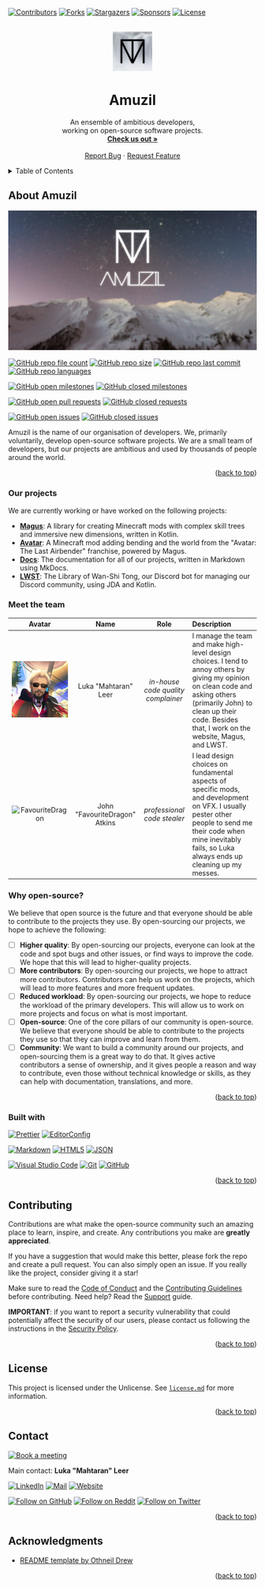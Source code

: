 <a name="anchor-top"></a>

<!-- PROJECT SHIELDS -->

[![Contributors][contributors-shield]][contributors-url]
[![Forks][forks-shield]][forks-url]
[![Stargazers][stargazers-shield]][stargazers-url]
[![Sponsors][sponsors-shield]][sponsors-url]
[![License][license-shield]][license-url]

<!-- PROJECT LOGO -->

<br />
<div align="center" style="text-align: center">
    <a href="https://github.com/amuzil/.github">
        <img
            src="https://raw.githubusercontent.com/amuzil/.github/main/profile/asset/logo.png"
            alt="Logo"
            width="80" height="80"
        >
    </a>
    <h1>Amuzil</h1>
    <p>
        An ensemble of ambitious developers,<br />
        working on open-source software projects.
        <br />
        <a href="https://amuzil.com"><strong>Check us out »</strong></a>
        <br />
        <br />
        <a href="https://github.com/amuzil/.github/issues">Report Bug</a>
        ·
        <a href="https://github.com/amuzil/.github/issues">Request Feature</a>
    </p>
</div>

<!-- TABLE OF CONTENTS -->
<details>
    <summary>Table of Contents</summary>
    <ol>
        <li>
            <a href="#about-amuzil">About Amuzil</a>
            <ul>
                <li><a href="#our-projects">
                    Our projects
                </a></li>
                <li><a href="#meet-the-team">
                    Meet the team
                </a></li>
                <li><a href="#why-open-source">
                    Why open-source?
                </a></li>
                <li><a href="#built-with">
                    Built with
                </a></li>
            </ul>
        </li>
        <li><a href="#contributing">Contributing</a></li>
        <li><a href="#license">License</a></li>
        <li><a href="#contact">Contact</a></li>
        <li><a href="#acknowledgments">Acknowledgments</a></li>
    </ol>
</details>

<!-- ABOUT -->

## About Amuzil

[![Banner][banner]][project-url]

[![GitHub repo file count][github-repo-file-count]][github-repo-url]
[![GitHub repo size][github-repo-size]][github-repo-url]
[![GitHub repo last commit][github-repo-last-commit]][github-repo-url]
[![GitHub repo languages][github-repo-languages]][github-repo-url]

[![GitHub open milestones][github-open-milestones]][github-open-milestones-url]
[![GitHub closed milestones][github-closed-milestones]][github-closed-milestones-url]

[![GitHub open pull requests][github-open-pull-requests]][github-open-pull-requests-url]
[![GitHub closed requests][github-closed-pull-requests]][github-closed-pull-requests-url]

[![GitHub open issues][github-open-issues]][github-open-issues-url]
[![GitHub closed issues][github-closed-issues]][github-closed-issues-url]

Amuzil is the name of our organisation of developers.
We, primarily voluntarily, develop open-source software projects.
We are a small team of developers, but our projects are ambitious
and used by thousands of people around the world.

<p align="right" style="text-align: right">(<a href="#anchor-top">back to top</a>)</p>

### Our projects

We are currently working or have worked on the following projects:

- [**Magus**][magus-url]:
  A library for creating Minecraft mods with complex skill trees
  and immersive new dimensions, written in Kotlin.
- [**Avatar**][avatar-url]:
  A Minecraft mod adding bending and the world from the
  "Avatar: The Last Airbender" franchise, powered by Magus.
- [**Docs**][docs-url]:
  The documentation for all of our projects, written in Markdown using MkDocs.
- [**LWST**][lwst-url]:
  The Library of Wan-Shi Tong, our Discord bot for managing
  our Discord community, using JDA and Kotlin.

### Meet the team

|                   Avatar                   |             Name              |                Role                | Description                                                                                                                                                                                                                      |
| :----------------------------------------: | :---------------------------: | :--------------------------------: | :------------------------------------------------------------------------------------------------------------------------------------------------------------------------------------------------------------------------------- |
|         ![Avatar][mahtaran-avatar]         |     Luka "Mahtaran" Leer      | _in-house code quality complainer_ | I manage the team and make high-level design choices. I tend to annoy others by giving my opinion on clean code and asking others (primarily John) to clean up their code. Besides that, I work on the website, Magus, and LWST. |
| ![FavouriteDragon][favouritedragon-avatar] | John "FavouriteDragon" Atkins |    _professional code stealer_     | I lead design choices on fundamental aspects of specific mods, and development on VFX. I usually pester other people to send me their code when mine inevitably fails, so Luka always ends up cleaning up my messes.             |

### Why open-source?

We believe that open source is the future and that everyone
should be able to contribute to the projects they use.
By open-sourcing our projects, we hope to achieve the following:

- [ ] **Higher quality**:
      By open-sourcing our projects, everyone can look at the code
      and spot bugs and other issues, or find ways to improve the code.
      We hope that this will lead to higher-quality projects.
- [ ] **More contributors**:
      By open-sourcing our projects, we hope to attract more contributors.
      Contributors can help us work on the projects, which will lead to
      more features and more frequent updates.
- [ ] **Reduced workload**:
      By open-sourcing our projects, we hope to reduce the workload of the primary
      developers. This will allow us to work on more projects and
      focus on what is most important.
- [ ] **Open-source**:
      One of the core pillars of our community is open-source.
      We believe that everyone should be able to contribute to
      the projects they use so that they can improve and learn from them.
- [ ] **Community**:
      We want to build a community around our projects, and open-sourcing
      them is a great way to do that. It gives active contributors
      a sense of ownership, and it gives people a reason and way to contribute,
      even those without technical knowledge or skills, as they can help
      with documentation, translations, and more.

<p align="right" style="text-align: right">(<a href="#anchor-top">back to top</a>)</p>

### Built with

[![Prettier][prettier-shield]][prettier-url]
[![EditorConfig][editorconfig-shield]][editorconfig-url]

[![Markdown][markdown-shield]][markdown-url]
[![HTML5][html5-shield]][html5-url]
[![JSON][json-shield]][json-url]

[![Visual Studio Code][vscode-shield]][vscode-url]
[![Git][git-shield]][git-url]
[![GitHub][github-shield]][github-url]

<p align="right" style="text-align: right">(<a href="#anchor-top">back to top</a>)</p>

<!-- CONTRIBUTING -->

## Contributing

Contributions are what make the open-source community such an amazing place to
learn, inspire, and create. Any contributions you make are **greatly appreciated**.

If you have a suggestion that would make this better, please fork the repo and
create a pull request. You can also simply open an issue.
If you really like the project, consider giving it a star!

Make sure to read the [Code of Conduct][code-of-conduct-url] and the
[Contributing Guidelines][contributing-url] before contributing.
Need help? Read the [Support][support-url] guide.

**IMPORTANT**: if you want to report a security vulnerability that could
potentially affect the security of our users, please contact us following the
instructions in the [Security Policy][security-url].

<p align="right" style="text-align: right">(<a href="#anchor-top">back to top</a>)</p>

<!-- LICENSE -->

## License

This project is licensed under the Unlicense.
See [`license.md`](license.md) for more information.

<p align="right" style="text-align: right">(<a href="#anchor-top">back to top</a>)</p>

<!-- CONTACT -->

## Contact

[![Book a meeting][cal-shield]][cal-url]

Main contact: **Luka "Mahtaran" Leer**

[![LinkedIn][luka-linkedin-shield]][luka-linkedin-url]
[![Mail][luka-mail-shield]][luka-mail-url]
[![Website][luka-website-shield]][luka-website-url]

[![Follow on GitHub][luka-github-followers-shield]][luka-github-followers-url]
[![Follow on Reddit][luka-reddit-shield]][luka-reddit-url]
[![Follow on Twitter][luka-twitter-shield]][luka-twitter-url]

<p align="right" style="text-align: right">(<a href="#anchor-top">back to top</a>)</p>

<!-- ACKNOWLEDGMENTS -->

## Acknowledgments

- [README template by Othneil Drew](https://github.com/othneildrew/Best-README-Template)

<p align="right" style="text-align: right">(<a href="#anchor-top">back to top</a>)</p>

<!-- MARKDOWN LINKS & IMAGES -->

<!-- top shields -->

[contributors-shield]: https://img.shields.io/github/contributors/amuzil/docs.svg?style=for-the-badge
[contributors-url]: https://github.com/amuzil/docs/graphs/contributors
[forks-shield]: https://img.shields.io/github/forks/amuzil/docs.svg?style=for-the-badge
[forks-url]: https://github.com/amuzil/docs/network/members
[stargazers-shield]: https://img.shields.io/github/stars/amuzil/docs.svg?style=for-the-badge
[stargazers-url]: https://github.com/amuzil/docs/stargazers
[sponsors-shield]: https://img.shields.io/github/sponsors/amuzil?style=for-the-badge
[sponsors-url]: https://github.com/sponsors/amuzil
[license-shield]: https://img.shields.io/github/license/amuzil/docs.svg?style=for-the-badge
[license-url]: https://github.com/amuzil/docs/blob/main/license.md

<!-- intro -->

[banner]: https://raw.githubusercontent.com/amuzil/.github/main/profile/asset/banner.png
[project-url]: https://amuzil.com

<!-- about -->

[github-repo-url]: https://github.com/amuzil/docs/
[github-repo-file-count]: https://img.shields.io/github/directory-file-count/amuzil/docs?style=for-the-badge
[github-repo-size]: https://img.shields.io/github/repo-size/amuzil/docs?style=for-the-badge
[github-repo-last-commit]: https://img.shields.io/github/last-commit/amuzil/docs?style=for-the-badge
[github-repo-languages]: https://img.shields.io/github/languages/count/amuzil/docs?style=for-the-badge
[github-open-issues]: https://img.shields.io/github/issues/amuzil/docs?style=for-the-badge
[github-open-issues-url]: https://github.com/amuzil/docs/issues
[github-closed-issues]: https://img.shields.io/github/issues-closed/amuzil/docs?style=for-the-badge
[github-closed-issues-url]: https://github.com/amuzil/docs/issues?q=is%3Aissue+is%3Aclosed
[github-open-pull-requests]: https://img.shields.io/github/issues-pr/amuzil/docs?style=for-the-badge
[github-open-pull-requests-url]: https://github.com/amuzil/docs/pulls
[github-closed-pull-requests]: https://img.shields.io/github/issues-pr-closed/amuzil/docs?style=for-the-badge
[github-closed-pull-requests-url]: https://github.com/amuzil/docs/pulls?q=is%3Apr+is%3Aclosed
[github-open-milestones]: https://img.shields.io/github/milestones/open/amuzil/docs?style=for-the-badge
[github-open-milestones-url]: https://github.com/amuzil/docs/milestones
[github-closed-milestones]: https://img.shields.io/github/milestones/closed/amuzil/docs?style=for-the-badge
[github-closed-milestones-url]: https://github.com/amuzil/docs/milestones?q=is%3Aclosed

<!-- our projects -->

[magus-url]: https://github.com/amuzil/magus
[avatar-url]: https://github.com/amuzil/avatar
[docs-url]: https://github.com/amuzil/docs
[lwst-url]: https://github.com/amuzil/lwst

<!-- meet the team -->

[mahtaran-avatar]: https://raw.githubusercontent.com/amuzil/.github/main/profile/asset/team/mahtaran.png
[favouritedragon-avatar]: https://via.placeholder.com/256x256.png

<!-- built with -->

[prettier-shield]: https://img.shields.io/badge/Prettier-1A2B34?style=for-the-badge&logo=prettier&logoColor=F7BA3E
[prettier-url]: https://prettier.io/
[editorconfig-shield]: https://img.shields.io/badge/EditorConfig-1A2B34?style=for-the-badge&logo=editorconfig&logoColor=FFD600
[editorconfig-url]: https://editorconfig.org/
[markdown-shield]: https://img.shields.io/badge/Markdown-4a525a?style=for-the-badge&logo=markdown&logoColor=white
[markdown-url]: https://daringfireball.net/projects/markdown/
[html5-shield]: https://img.shields.io/badge/HTML5-E34F26?style=for-the-badge&logo=html5&logoColor=white
[html5-url]: https://developer.mozilla.org/en-US/docs/Web/Guide/HTML/HTML5
[json-shield]: https://img.shields.io/badge/JSON-000000?style=for-the-badge&logo=json&logoColor=white
[json-url]: https://www.json.org/json-en.html
[vscode-shield]: https://img.shields.io/badge/Visual_Studio_Code-007ACC?style=for-the-badge&logo=visual-studio-code&logoColor=white
[vscode-url]: https://code.visualstudio.com/
[git-shield]: https://img.shields.io/badge/Git-F05032?style=for-the-badge&logo=git&logoColor=white
[git-url]: https://git-scm.com/
[github-shield]: https://img.shields.io/badge/GitHub-181717?style=for-the-badge&logo=github&logoColor=white
[github-url]: https://github.com/

<!-- contributing -->

[code-of-conduct-url]: ../code-of-conduct.md
[contributing-url]: ../contributing.md
[security-url]: ../security.md
[support-url]: ../support.md

<!-- contact -->

[cal-shield]: https://img.shields.io/badge/Cal.com-1DA1F2?style=for-the-badge&logo=google-calendar&logoColor=white&label=Book+a+meeting
[cal-url]: https://app.cal.com/mahtaran
[luka-linkedin-shield]: https://img.shields.io/badge/LinkedIn-0077B5?style=for-the-badge&logo=linkedin&logoColor=white
[luka-linkedin-url]: https://linkedin.com/in/luka-leer
[luka-mail-shield]: https://img.shields.io/badge/Mail-D14836?style=for-the-badge&logo=gmail&logoColor=white
[luka-mail-url]: mailto:mahtaran@amuzil.com
[luka-website-shield]: https://img.shields.io/badge/Website-FF7139?style=for-the-badge&logo=firefox&logoColor=white
[luka-website-url]: https://mahtaran.amuzil.com/
[luka-github-followers-shield]: https://img.shields.io/github/followers/Mahtaran?style=for-the-badge&logo=github&logoColor=white&label=Follow+on+GitHub
[luka-github-followers-url]: https://github.com/Mahtaran
[luka-reddit-shield]: https://img.shields.io/reddit/user-karma/link/Mahtaran?style=for-the-badge&logo=reddit&logoColor=white&label=Follow+on+Reddit
[luka-reddit-url]: https://reddit.com/user/Mahtaran
[luka-twitter-shield]: https://img.shields.io/twitter/follow/mahtaransocial?style=for-the-badge&logo=twitter&logoColor=white&label=Follow+on+Twitter
[luka-twitter-url]: https://twitter.com/mahtaransocial
